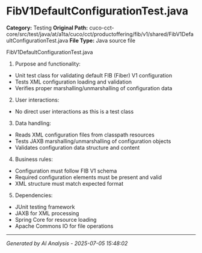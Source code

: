 # FibV1DefaultConfigurationTest.java

**Category:** Testing
**Original Path:** cuco-cct-core/src/test/java/at/a1ta/cuco/cct/productoffering/fib/v1/shared/FibV1DefaultConfigurationTest.java
**File Type:** Java source file

FibV1DefaultConfigurationTest.java
1. Purpose and functionality:
- Unit test class for validating default FIB (Fiber) V1 configuration
- Tests XML configuration loading and validation
- Verifies proper marshalling/unmarshalling of configuration data

2. User interactions:
- No direct user interactions as this is a test class

3. Data handling:
- Reads XML configuration files from classpath resources
- Tests JAXB marshalling/unmarshalling of configuration objects
- Validates configuration data structure and content

4. Business rules:
- Configuration must follow FIB V1 schema
- Required configuration elements must be present and valid
- XML structure must match expected format

5. Dependencies:
- JUnit testing framework
- JAXB for XML processing
- Spring Core for resource loading
- Apache Commons IO for file operations

---
*Generated by AI Analysis - 2025-07-05 15:48:02*
